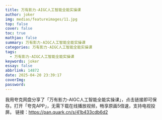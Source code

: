 ```yaml
---
title: 万有影力-AIGC人工智能全能实操课
author: joker
img: medias/featureimages/11.jpg
top: false
cover: false
toc: true
mathjax: false
summary: 万有影力-AIGC人工智能全能实操课
categories: 万有影力-AIGC人工智能全能实操课
tags:
  - 万有影力-AIGC人工智能全能实操课
keywords: joker
essay: false
abbrlink: 14872
date: 2025-04-20 23:39:17
coverImg:
password:
---
```


我用夸克网盘分享了「万有影力-AIGC人工智能全能实操课」，点击链接即可保存。打开「夸克APP」，无需下载在线播放视频，畅享原画5倍速，支持电视投屏。
链接：https://pan.quark.cn/s/41b433cdb6d2
